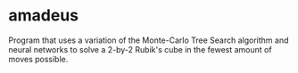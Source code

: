 # amadeus
Program that uses a variation of the Monte-Carlo Tree Search algorithm and neural networks to solve a 2-by-2 Rubik's cube in the fewest amount of moves possible.
